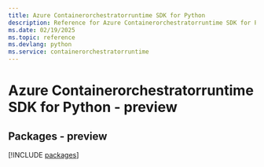 ```yaml
---
title: Azure Containerorchestratorruntime SDK for Python
description: Reference for Azure Containerorchestratorruntime SDK for Python
ms.date: 02/19/2025
ms.topic: reference
ms.devlang: python
ms.service: containerorchestratorruntime
---
```

# Azure Containerorchestratorruntime SDK for Python - preview
## Packages - preview
[!INCLUDE [packages](containerorchestratorruntime-index.md)]